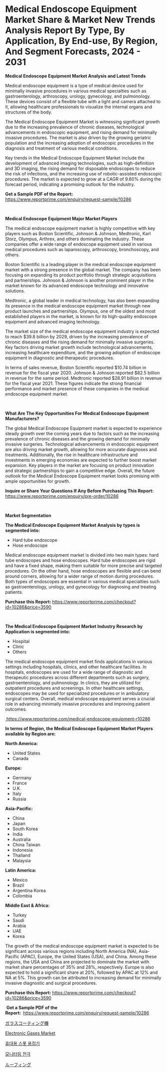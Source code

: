 <p><h1>Medical Endoscope Equipment Market Share & Market New Trends Analysis Report By Type, By Application, By End-use, By Region, And Segment Forecasts, 2024 - 2031</h1></p><p><strong>Medical Endoscope Equipment Market Analysis and Latest Trends</strong></p>
<p><p>Medical endoscope equipment is a type of medical device used for minimally invasive procedures in various medical specialties such as gastroenterology, arthroscopy, urology, gynecology, and pulmonology. These devices consist of a flexible tube with a light and camera attached to it, allowing healthcare professionals to visualize the internal organs and structures of the body.</p><p>The Medical Endoscope Equipment Market is witnessing significant growth due to the increasing prevalence of chronic diseases, technological advancements in endoscopic equipment, and rising demand for minimally invasive procedures. The market is also driven by the growing geriatric population and the increasing adoption of endoscopic procedures in the diagnosis and treatment of various medical conditions.</p><p>Key trends in the Medical Endoscope Equipment Market include the development of advanced imaging technologies, such as high-definition and 3D imaging, the rising demand for disposable endoscopes to reduce the risk of infections, and the increasing use of robotic-assisted endoscopic procedures. The market is expected to grow at a CAGR of 9.60% during the forecast period, indicating a promising outlook for the industry.</p></p>
<p><strong>Get a Sample PDF of the Report:&nbsp;</strong> <a href="https://www.reportprime.com/enquiry/request-sample/10286">https://www.reportprime.com/enquiry/request-sample/10286</a></p>
<p>&nbsp;</p>
<p><strong>Medical Endoscope Equipment Major Market Players</strong></p>
<p><p>The medical endoscope equipment market is highly competitive with key players such as Boston Scientific, Johnson & Johnson, Medtronic, Karl Storz, Olympus, Arthrex, and others dominating the industry. These companies offer a wide range of endoscope equipment used in various medical procedures such as laparoscopy, arthroscopy, bronchoscopy, and others.</p><p>Boston Scientific is a leading player in the medical endoscope equipment market with a strong presence in the global market. The company has been focusing on expanding its product portfolio through strategic acquisitions and partnerships. Johnson & Johnson is another prominent player in the market known for its advanced endoscope technology and innovative solutions.</p><p>Medtronic, a global leader in medical technology, has also been expanding its presence in the medical endoscope equipment market through new product launches and partnerships. Olympus, one of the oldest and most established players in the market, is known for its high-quality endoscope equipment and advanced imaging technology.</p><p>The market size of the medical endoscope equipment industry is expected to reach $39.8 billion by 2029, driven by the increasing prevalence of chronic diseases and the rising demand for minimally invasive surgeries. Key factors driving market growth include technological advancements, increasing healthcare expenditure, and the growing adoption of endoscope equipment in diagnostic and therapeutic procedures.</p><p>In terms of sales revenue, Boston Scientific reported $10.74 billion in revenue for the fiscal year 2020. Johnson & Johnson reported $82.5 billion in revenue for the same period. Medtronic reported $28.91 billion in revenue for the fiscal year 2021. These figures indicate the strong financial performance and market presence of these companies in the medical endoscope equipment market.</p></p>
<p>&nbsp;</p>
<p><strong>What Are The Key Opportunities For Medical Endoscope Equipment Manufacturers?</strong></p>
<p><p>The global Medical Endoscope Equipment market is expected to experience steady growth over the coming years due to factors such as the increasing prevalence of chronic diseases and the growing demand for minimally invasive surgeries. Technological advancements in endoscopic equipment are also driving market growth, allowing for more accurate diagnoses and treatments. Additionally, the rise in healthcare infrastructure and investments in emerging economies are expected to further boost market expansion. Key players in the market are focusing on product innovation and strategic partnerships to gain a competitive edge. Overall, the future outlook for the Medical Endoscope Equipment market looks promising with ample opportunities for growth.</p></p>
<p><strong>Inquire or Share Your Questions If Any Before Purchasing This Report:</strong> <a href="https://www.reportprime.com/enquiry/pre-order/10286">https://www.reportprime.com/enquiry/pre-order/10286</a></p>
<p>&nbsp;</p>
<p><strong>Market Segmentation</strong></p>
<p><strong>The Medical Endoscope Equipment Market Analysis by types is segmented into:</strong></p>
<p><ul><li>Hard tube endoscope</li><li>Hose endoscope</li></ul></p>
<p><p>Medical endoscope equipment market is divided into two main types: hard tube endoscopes and hose endoscopes. Hard tube endoscopes are rigid and have a fixed shape, making them suitable for more precise and targeted procedures. On the other hand, hose endoscopes are flexible and can bend around corners, allowing for a wider range of motion during procedures. Both types of endoscopes are essential in various medical specialties such as gastroenterology, urology, and gynecology for diagnosing and treating patients.</p></p>
<p><strong>Purchase this Report:&nbsp;</strong><a href="https://www.reportprime.com/checkout?id=10286&price=3590">https://www.reportprime.com/checkout?id=10286&price=3590</a></p>
<p>&nbsp;</p>
<p><strong>The Medical Endoscope Equipment Market Industry Research by Application is segmented into:</strong></p>
<p><ul><li>Hospital</li><li>Clinic</li><li>Others</li></ul></p>
<p><p>The medical endoscope equipment market finds applications in various settings including hospitals, clinics, and other healthcare facilities. In hospitals, endoscopes are used for a wide range of diagnostic and therapeutic procedures across different departments such as surgery, gastroenterology, and pulmonology. In clinics, they are utilized for outpatient procedures and screenings. In other healthcare settings, endoscopes may be used for specialized procedures or in ambulatory surgical centers. Overall, medical endoscope equipment serves a crucial role in advancing minimally invasive procedures and improving patient outcomes.</p></p>
<p><a href="https://www.reportprime.com/medical-endoscope-equipment-r10286">&nbsp;https://www.reportprime.com/medical-endoscope-equipment-r10286</a></p>
<p><strong>In terms of Region, the Medical Endoscope Equipment Market Players available by Region are:</strong></p>
<p>
    <p> <strong> North America: </strong>
        <ul>
            <li>United States</li>
            <li>Canada</li>
        </ul>
        </p> 
    <p> <strong> Europe: </strong>
        <ul>
            <li>Germany</li>
            <li>France</li>
            <li>U.K.</li>
            <li>Italy</li>
            <li>Russia</li>
        </ul>
        </p> 
    <p> <strong> Asia-Pacific: </strong>
        <ul>
            <li>China</li>
            <li>Japan</li>
            <li>South Korea</li>
            <li>India</li>
            <li>Australia</li>
            <li>China Taiwan</li>
            <li>Indonesia</li>
            <li>Thailand</li>
            <li>Malaysia</li>
        </ul>
        </p> 
    <p> <strong> Latin America: </strong>
        <ul>
            <li>Mexico</li>
            <li>Brazil</li>
            <li>Argentina Korea</li>
            <li>Colombia</li>
        </ul>
        </p> 
    <p> <strong> Middle East & Africa: </strong>
        <ul>
            <li>Turkey</li>
            <li>Saudi</li>
            <li>Arabia</li>
            <li>UAE</li>
            <li>Korea</li>
        </ul>
    </p>
    </p>
<p><p>The growth of the medical endoscope equipment market is expected to be significant across various regions including North America (NA), Asia-Pacific (APAC), Europe, the United States (USA), and China. Among these regions, the USA and China are projected to dominate the market with market share percentages of 35% and 28%, respectively. Europe is also expected to hold a significant share at 20%, followed by APAC at 12% and NA at 5%. This growth can be attributed to increasing demand for minimally invasive diagnostic and surgical procedures.</p></p>
<p><strong>Purchase this Report: </strong><a href="https://www.reportprime.com/checkout?id=10286&price=3590">https://www.reportprime.com/checkout?id=10286&price=3590</a></p>
<p>&nbsp;<strong>Get a Sample PDF of the Report:&nbsp;&nbsp;</strong><a href="https://www.reportprime.com/enquiry/request-sample/10286">https://www.reportprime.com/enquiry/request-sample/10286</a></p>
<p><strong></strong></p>
<p><p><a href="https://github.com/MosesSpinka1914/Market-Research-Report-List-1/blob/main/501242723976.md">ガラスコーティング機</a></p><p><a href="https://issuu.com/reportprime-2/docs/electronic-gases-market-size-2030.pptx">Electronic Gases Market</a></p><p><a href="https://github.com/JonHarrtis67676y/Market-Research-Report-List-1/blob/main/909463121785.md">휴대용 스폿 용접기</a></p><p><a href="https://medium.com/@jaleelweissnat2022/%EC%A0%84%EC%9E%90-%EA%B2%B0%ED%95%A9%ED%94%8C%EB%A0%88%EC%9D%B4%ED%8A%B8-%EC%8B%9C%EC%9E%A5-%EC%A0%84%EB%A7%9D-%EC%82%B0%EC%97%85-%EA%B0%9C%EC%9A%94-%EB%B0%8F-%EC%98%88%EC%B8%A1-2024%EB%85%84%EB%B6%80%ED%84%B0-2031%EB%85%84%EA%B9%8C%EC%A7%80-69a31ccff345">모니터링 전극</a></p><p><a href="https://github.com/bevdtkn4419963/Market-Research-Report-List-1/blob/main/411731123975.md">ルーフィング</a></p></p>